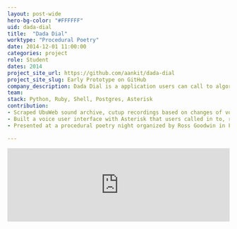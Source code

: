 ```yaml
---
layout: post-wide
hero-bg-color: "#FFFFFF"
uid: dada-dial
title:  "Dada Dial"
worktype: "Procedural Poetry"
date: 2014-12-01 11:00:00
categories: project
role: Student
dates: 2014
project_site_url: https://github.com/aankit/dada-dial
project_site_slug: Early Prototype on GitHub
company_description: Dada Dial is a application users can call to algorithmically generates poems from recordings of poetry from the UbuWeb archive using their voice. Inspired by John Giorno's Dial-a-Poets project.
team:
stack: Python, Ruby, Shell, Postgres, Asterisk
contribution:
- Scraped UbuWeb sound archive, cutup recordings based on changes of volume (amplitude), and saved with frequency data in a database  
- Built a voice user interface with Asterisk that users called in to, recorded their voice and received a poem of UbuWeb cut ups that matched the audio signature of their voice.
- Presented at a procedural poetry night organized by Ross Goodwin in Fall 2014.

---
```


<div class="showcase">
    <iframe src="https://w.soundcloud.com/player/?url=https%3A//api.soundcloud.com/tracks/181731748&amp;color=ff5500&amp;auto_play=false&amp;hide_related=false&amp;show_comments=true&amp;show_user=true&amp;show_reposts=false" width="100%" height="166" frameborder="no" scrolling="no"></iframe>
</div>
